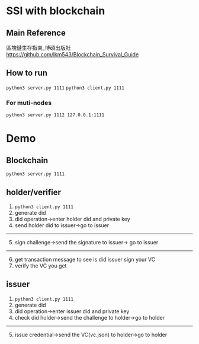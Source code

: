 # SSI with blockchain

## Main Reference

區塊鏈生存指南\_博碩出版社
https://github.com/lkm543/Blockchain_Survival_Guide

## How to run

`python3 server.py 1111`
`python3 client.py 1111`

### For muti-nodes

`python3 server.py 1112 127.0.0.1:1111`

# Demo

## Blockchain

`python3 server.py 1111`

## holder/verifier

1. `python3 client.py 1111`
2. generate did
3. did operation->enter holder did and private key
4. send holder did to issuer->go to issuer

---

5. sign challenge->send the signature to issuer-> go to issuer

---

6. get transaction message to see is did issuer sign your VC
7. verify the VC you get

## issuer

1. `python3 client.py 1111`
2. generate did
3. did operation->enter issuer did and private key
4. check did holder->send the challenge to holder->go to holder

---

5. issue credential->send the VC(vc.json) to holder->go to holder
